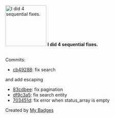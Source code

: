 <img src="https://my-badges.github.io/my-badges/fix-4.png" alt="I did 4 sequential fixes." title="I did 4 sequential fixes." width="128">
<strong>I did 4 sequential fixes.</strong>
<br><br>

Commits:

- <a href="https://github.com/akirk/enable-mastodon-apps/commit/cb49288f811b9b0a00bc127ae8379e2a1234fb89">cb49288</a>: fix search

and add escaping
- <a href="https://github.com/akirk/enable-mastodon-apps/commit/83cdbee9709c9ccbf349ce1bad8eb313ee54a7cc">83cdbee</a>: fix pagination
- <a href="https://github.com/akirk/enable-mastodon-apps/commit/df9c3a5c06c6bf9d20e8e29c2f1a43e9d3368d2f">df9c3a5</a>: fix search entity
- <a href="https://github.com/akirk/enable-mastodon-apps/commit/703451d26b70b848e21cff10032dfa591b666391">703451d</a>: fix error when status_array is empty


Created by <a href="https://github.com/my-badges/my-badges">My Badges</a>